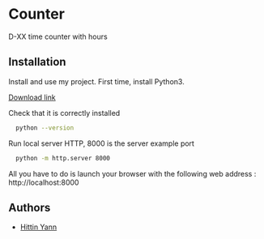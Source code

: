# Counter

D-XX time counter with hours
## Installation

Install and use my project.
First time, install Python3.

[Download link](https://www.python.org/downloads/)

Check that it is correctly installed

```bash
  python --version
```

Run local server HTTP, 8000 is the server example port

```bash
  python -m http.server 8000
```

All you have to do is launch your browser with the following web address : http://localhost:8000

    
## Authors

- [Hittin Yann](https://github.com/Hittin-yann)

